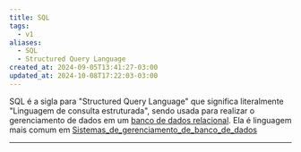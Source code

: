 ```yaml
---
title: SQL
tags:
  - v1
aliases:
  - SQL
  - Structured Query Language
created_at: 2024-09-05T13:41:27-03:00
updated_at: 2024-10-08T17:22:03-03:00
---
```



SQL é a sigla para "Structured Query Language" que significa literalmente "Linguagem de consulta estruturada", sendo usada para realizar o gerenciamento de dados em um [banco de dados relacional](api/atomos/2024/09/05/Banco_de_dados_relacional.md). Ela é linguagem mais comum em [Sistemas_de_gerenciamento_de_banco_de_dados](../../../../atomos/2024/09/05/Sistemas_de_gerenciamento_de_banco_de_dados.md) 

---

